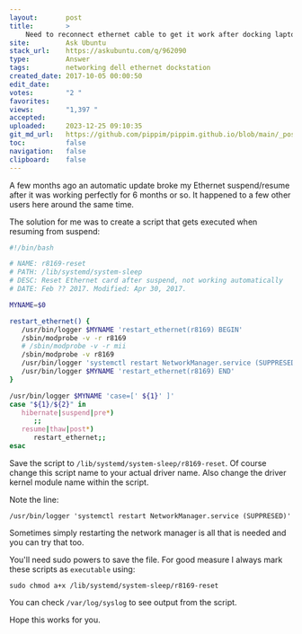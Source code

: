 ```yaml
---
layout:       post
title:        >
    Need to reconnect ethernet cable to get it work after docking laptop into dock station
site:         Ask Ubuntu
stack_url:    https://askubuntu.com/q/962090
type:         Answer
tags:         networking dell ethernet dockstation
created_date: 2017-10-05 00:00:50
edit_date:    
votes:        "2 "
favorites:    
views:        "1,397 "
accepted:     
uploaded:     2023-12-25 09:10:35
git_md_url:   https://github.com/pippim/pippim.github.io/blob/main/_posts/2017/2017-10-05-Need-to-reconnect-ethernet-cable-to-get-it-work-after-docking-laptop-into-dock-station.md
toc:          false
navigation:   false
clipboard:    false
---
```


A few months ago an automatic update broke my Ethernet suspend/resume after it was working perfectly for 6 months or so. It happened to a few other users here around the same time.

The solution for me was to create a script that gets executed when resuming from suspend:



``` bash
#!/bin/bash

# NAME: r8169-reset
# PATH: /lib/systemd/system-sleep
# DESC: Reset Ethernet card after suspend, not working automatically
# DATE: Feb ?? 2017. Modified: Apr 30, 2017.

MYNAME=$0

restart_ethernet() {
   /usr/bin/logger $MYNAME 'restart_ethernet(r8169) BEGIN'
   /sbin/modprobe -v -r r8169
   # /sbin/modprobe -v -r mii
   /sbin/modprobe -v r8169
   /usr/bin/logger 'systemctl restart NetworkManager.service (SUPPRESED)'
   /usr/bin/logger $MYNAME 'restart_ethernet(r8169) END'
}

/usr/bin/logger $MYNAME 'case=[' ${1}' ]'
case "${1}/${2}" in
   hibernate|suspend|pre*)
      ;;
   resume|thaw|post*)
      restart_ethernet;;
esac
```



Save the script to `/lib/systemd/system-sleep/r8169-reset`. Of course change this script name to your actual driver name. Also change the driver kernel module name within the script. 

Note the line:

``` text
/usr/bin/logger 'systemctl restart NetworkManager.service (SUPPRESED)'
```

Sometimes simply restarting the network manager is all that is needed and you can try that too.

You'll need sudo powers to save the file. For good measure I always mark these scripts as `executable` using:

``` text
sudo chmod a+x /lib/systemd/system-sleep/r8169-reset
```

You can check `/var/log/syslog` to see output from the script.

Hope this works for you.
